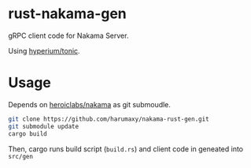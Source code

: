 # rust-nakama-gen

gRPC client code for Nakama Server.

Using [hyperium/tonic](https://github.com/hyperium/tonic/issues?q=import).


# Usage

Depends on [heroiclabs/nakama](https://github.com/heroiclabs/nakama) as git submoudle.

```sh
git clone https://github.com/harumaxy/nakama-rust-gen.git
git submodule update
cargo build
```

Then, cargo runs build script (`build.rs`) and client code in geneated into `src/gen`